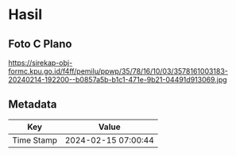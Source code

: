 # Hasil

## Foto C Plano

https://sirekap-obj-formc.kpu.go.id/f4ff/pemilu/ppwp/35/78/16/10/03/3578161003183-20240214-192200--b0857a5b-b1c1-471e-9b21-04491d913069.jpg


## Metadata

| Key        | Value               |
| ---------- | ------------------- |
| Time Stamp | 2024-02-15 07:00:44 |



